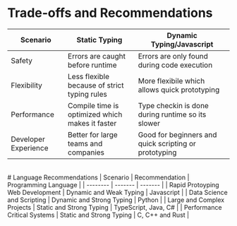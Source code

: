# Trade-offs and Recommendations

| Scenario | Static Typing | Dynamic Typing/Javascript |
| -------- | ------- | ------- |
| Safety | Errors are caught before runtime | Errors are only found during code execution |
| Flexibility | Less flexible because of strict typing rules | More flexibile which allows quick prototyping |
| Performance | Compile time is optimized which makes it faster | Type checkin is done during runtime so its slower |
| Developer Experience | Better for large teams and companies | Good for beginners and quick scripting or prototyping |
<br>
# Language Recommendations
| Scenario | Recommendation | Programming Language |
| -------- | ------- | ------- |
| Rapid Protoyping Web Development | Dynamic and Weak Typing | Javascript |
| Data Science and Scripting | Dynamic and Strong Typing | Python |
| Large and Complex Projects | Static and Strong Typing | TypeScript, Java, C# |
| Performance Critical Systems | Static and Strong Typing | C, C++ and Rust |